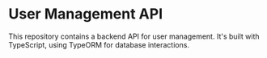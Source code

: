 # User Management API

This repository contains a backend API for user management. It's built with TypeScript, using TypeORM for database interactions.

